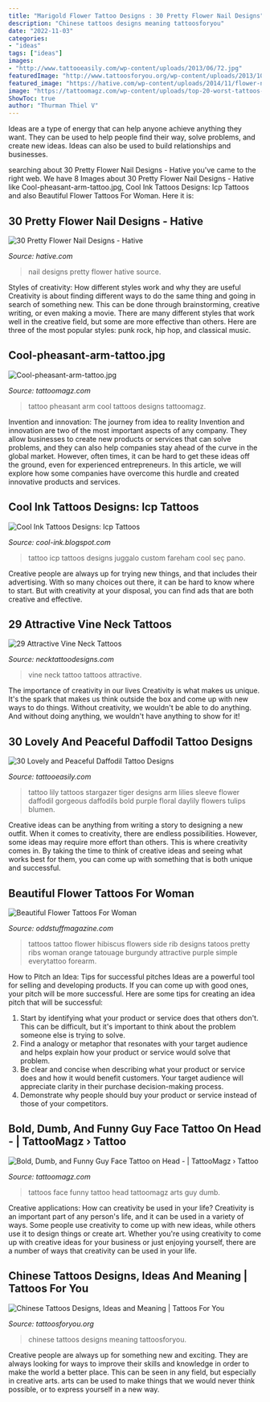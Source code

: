 ```yaml
---
title: "Marigold Flower Tattoo Designs : 30 Pretty Flower Nail Designs"
description: "Chinese tattoos designs meaning tattoosforyou"
date: "2022-11-03"
categories:
- "ideas"
tags: ["ideas"]
images:
- "http://www.tattooeasily.com/wp-content/uploads/2013/06/72.jpg"
featuredImage: "http://www.tattoosforyou.org/wp-content/uploads/2013/10/Chinese-Tattoos-Designs.jpg"
featured_image: "https://hative.com/wp-content/uploads/2014/11/flower-nail-designs/12-pretty-flower-nail-designs.jpg"
image: "https://tattoomagz.com/wp-content/uploads/top-20-worst-tattoos-mmas-worst-tattoos-page-19-sherdog-mixed-martial-arts-forums-43604.jpg"
ShowToc: true
author: "Thurman Thiel V"
---
```



Ideas are a type of energy that can help anyone achieve anything they want. They can be used to help people find their way, solve problems, and create new ideas. Ideas can also be used to build relationships and businesses.

	

		
searching about 30 Pretty Flower Nail Designs - Hative you've came to the right web. We have 8 Images about 30 Pretty Flower Nail Designs - Hative like Cool-pheasant-arm-tattoo.jpg, Cool Ink Tattoos Designs: Icp Tattoos and also Beautiful Flower Tattoos For Woman. Here it is:
		
    
## 30 Pretty Flower Nail Designs - Hative

<img loading=lazy src="https://hative.com/wp-content/uploads/2014/11/flower-nail-designs/12-pretty-flower-nail-designs.jpg" onerror="this.onerror=null;this.src='https://tse1.mm.bing.net/th?id=OIP.mRKtugqKCQ-82dtkykivvgHaLJ&amp;pid=15.1';" alt="30 Pretty Flower Nail Designs - Hative">

_Source: hative.com_

>nail designs pretty flower hative source. 

	

Styles of creativity: How different styles work and why they are useful
Creativity is about finding different ways to do the same thing and going in search of something new. This can be done through brainstorming, creative writing, or even making a movie. There are many different styles that work well in the creative field, but some are more effective than others. Here are three of the most popular styles: punk rock, hip hop, and classical music.

    
## Cool-pheasant-arm-tattoo.jpg

<img loading=lazy src="http://tattoomagz.com/wp-content/uploads/Cool-pheasant-arm-tattoo.jpg" onerror="this.onerror=null;this.src='https://tse4.mm.bing.net/th?id=OIP.2A_ihcSvVKLy1VLILYJjHQHaJ4&amp;pid=15.1';" alt="Cool-pheasant-arm-tattoo.jpg">

_Source: tattoomagz.com_

>tattoo pheasant arm cool tattoos designs tattoomagz. 

	

Invention and innovation: The journey from idea to reality
Invention and innovation are two of the most important aspects of any company. They allow businesses to create new products or services that can solve problems, and they can also help companies stay ahead of the curve in the global market. However, often times, it can be hard to get these ideas off the ground, even for experienced entrepreneurs. In this article, we will explore how some companies have overcome this hurdle and created innovative products and services.

    
## Cool Ink Tattoos Designs: Icp Tattoos

<img loading=lazy src="http://1.bp.blogspot.com/-3vpU4VcAbVM/UQZZlHqON6I/AAAAAAAAN4s/ZGS85rUYQyU/s1600/icp-custom-design-tattoo.jpg" onerror="this.onerror=null;this.src='https://tse2.mm.bing.net/th?id=OIP.4zZ3RvQAcEomy7Xc_aesegHaLD&amp;pid=15.1';" alt="Cool Ink Tattoos Designs: Icp Tattoos">

_Source: cool-ink.blogspot.com_

>tattoo icp tattoos designs juggalo custom fareham cool seç pano. 

	

Creative people are always up for trying new things, and that includes their advertising. With so many choices out there, it can be hard to know where to start. But with creativity at your disposal, you can find ads that are both creative and effective.

    
## 29 Attractive Vine Neck Tattoos

<img loading=lazy src="http://www.necktattoodesigns.com/wp-content/uploads/2016/07/Cute-Vine-Tattoo-On-Neck-nt5013-600x791.jpg" onerror="this.onerror=null;this.src='https://tse4.mm.bing.net/th?id=OIP.PvDuTuRDPUNNezPY-X2OlgHaJw&amp;pid=15.1';" alt="29 Attractive Vine Neck Tattoos">

_Source: necktattoodesigns.com_

>vine neck tattoo tattoos attractive. 

	

The importance of creativity in our lives
Creativity is what makes us unique. It's the spark that makes us think outside the box and come up with new ways to do things. Without creativity, we wouldn't be able to do anything. And without doing anything, we wouldn't have anything to show for it!

    
## 30 Lovely And Peaceful Daffodil Tattoo Designs

<img loading=lazy src="http://www.tattooeasily.com/wp-content/uploads/2013/06/72.jpg" onerror="this.onerror=null;this.src='https://tse4.mm.bing.net/th?id=OIP.WGg0oDOBgxpe91A_UlXC5QHaJ3&amp;pid=15.1';" alt="30 Lovely and Peaceful Daffodil Tattoo Designs">

_Source: tattooeasily.com_

>tattoo lily tattoos stargazer tiger designs arm lilies sleeve flower daffodil gorgeous daffodils bold purple floral daylily flowers tulips blumen. 

	

Creative ideas can be anything from writing a story to designing a new outfit. When it comes to creativity, there are endless possibilities. However, some ideas may require more effort than others. This is where creativity comes in. By taking the time to think of creative ideas and seeing what works best for them, you can come up with something that is both unique and successful.

    
## Beautiful Flower Tattoos For Woman

<img loading=lazy src="https://oddstuffmagazine.com/wp-content/uploads/2014/01/hibiscus-flower-6.jpg" onerror="this.onerror=null;this.src='https://tse3.mm.bing.net/th?id=OIP.-Pjxwg4suq9n-UfWuFLQ6AHaMI&amp;pid=15.1';" alt="Beautiful Flower Tattoos For Woman">

_Source: oddstuffmagazine.com_

>tattoos tattoo flower hibiscus flowers side rib designs tatoos pretty ribs woman orange tatouage burgundy attractive purple simple everytattoo forearm. 

	

How to Pitch an Idea: Tips for successful pitches
Ideas are a powerful tool for selling and developing products. If you can come up with good ones, your pitch will be more successful. Here are some tips for creating an idea pitch that will be successful:
1. Start by identifying what your product or service does that others don't. This can be difficult, but it's important to think about the problem someone else is trying to solve.
2. Find a analogy or metaphor that resonates with your target audience and helps explain how your product or service would solve that problem.
3. Be clear and concise when describing what your product or service does and how it would benefit customers. Your target audience will appreciate clarity in their purchase decision-making process.
4. Demonstrate why people should buy your product or service instead of those of your competitors.

    
## Bold, Dumb, And Funny Guy Face Tattoo On Head - | TattooMagz › Tattoo

<img loading=lazy src="https://tattoomagz.com/wp-content/uploads/top-20-worst-tattoos-mmas-worst-tattoos-page-19-sherdog-mixed-martial-arts-forums-43604.jpg" onerror="this.onerror=null;this.src='https://tse2.mm.bing.net/th?id=OIP.zBFZycqiaMdPwf-wJP1mswHaJ4&amp;pid=15.1';" alt="Bold, Dumb, and Funny Guy Face Tattoo on Head - | TattooMagz › Tattoo">

_Source: tattoomagz.com_

>tattoos face funny tattoo head tattoomagz arts guy dumb. 

	

Creative applications: How can creativity be used in your life?
Creativity is an important part of any person's life, and it can be used in a variety of ways. Some people use creativity to come up with new ideas, while others use it to design things or create art. Whether you're using creativity to come up with creative ideas for your business or just enjoying yourself, there are a number of ways that creativity can be used in your life.

    
## Chinese Tattoos Designs, Ideas And Meaning | Tattoos For You

<img loading=lazy src="http://www.tattoosforyou.org/wp-content/uploads/2013/10/Chinese-Tattoos-Designs.jpg" onerror="this.onerror=null;this.src='https://tse1.mm.bing.net/th?id=OIP.pNHR-oBABT8NAJx1_n-Z8AHaJ4&amp;pid=15.1';" alt="Chinese Tattoos Designs, Ideas and Meaning | Tattoos For You">

_Source: tattoosforyou.org_

>chinese tattoos designs meaning tattoosforyou. 

	

Creative people are always up for something new and exciting. They are always looking for ways to improve their skills and knowledge in order to make the world a better place. This can be seen in any field, but especially in creative arts. arts can be used to make things that we would never think possible, or to express yourself in a new way.

